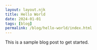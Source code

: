 ```yaml
---
layout: layout.njk
title: Hello World
date: 2024-01-01
tags: [blog]
permalink: /blog/hello-world/index.html
---
```

This is a sample blog post to get started.
